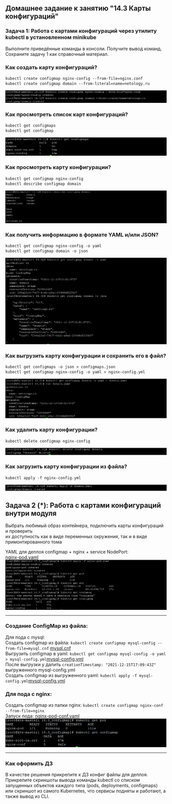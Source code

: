 ## Домашнее задание к занятию "14.3 Карты конфигураций" </br>
### Задача 1: Работа с картами конфигураций через утилиту kubectl в установленном minikube </br>
Выполните приведённые команды в консоли. Получите вывод команд. Сохраните задачу 1 как справочный материал. </br>

### Как создать карту конфигураций?
```
kubectl create configmap nginx-config --from-file=nginx.conf
kubectl create configmap domain --from-literal=name=netology.ru
```
![config_map](https://github.com/murzinvit/screen_1/blob/581e6513f7410ebfbb738bf8092f82661c034fd0/Kuber_config_map_create.jpg) </br>

### Как просмотреть список карт конфигураций?
```
kubectl get configmaps
kubectl get configmap
```
![get_config](https://github.com/murzinvit/screen_1/blob/ae4fdd313f6996087f6c3c16500536d8b57874e1/Kuber_get_config_.jpg) </br>

### Как просмотреть карту конфигурации?
```
kubectl get configmap nginx-config
kubectl describe configmap domain
```
![conf_map](https://github.com/murzinvit/screen_1/blob/4d5ba71474da7622ba6ae6150481fdd120250756/Kuber_describe_conf_map.jpg) </br>

### Как получить информацию в формате YAML и/или JSON?
```
kubectl get configmap nginx-config -o yaml
kubectl get configmap domain -o json
```
![](https://github.com/murzinvit/screen_1/blob/5fa0881cf7f90fc2918d2b9040116601296cbf48/Kuber_get_config_map_json_yaml.jpg) </br>

### Как выгрузить карту конфигурации и сохранить его в файл?
```
kubectl get configmaps -o json > configmaps.json
kubectl get configmap nginx-config -o yaml > nginx-config.yml
```
![download_yaml](https://github.com/murzinvit/screen_1/blob/e3c1510aba56bc109d4b5bbc4900c0491bee24ca/Kuber_configmap_download_yaml.jpg) </br>

### Как удалить карту конфигурации?
```
kubectl delete configmap nginx-config
```
![delete_configmap](https://github.com/murzinvit/screen_1/blob/9bb22f19f18e24123188103283d8d347add571fe/Kuber_delete_configmap.jpg) </br>

### Как загрузить карту конфигурации из файла?
```
kubectl apply -f nginx-config.yml
```
![](https://github.com/murzinvit/screen_1/blob/d80d22d7b2d2c73b434ecb16c7276a7664eb1ef9/Kuber_create_configmap_from_yaml.jpg) </br>

## Задача 2 (*): Работа с картами конфигураций внутри модуля </br>
Выбрать любимый образ контейнера, подключить карты конфигураций и проверить </br>
их доступность как в виде переменных окружения, так и в виде примонтированного тома </br>

YAML для деплоя configmap + nginx + service NodePort:  </br> 
[nginx-pod.yaml](https://github.com/murzinvit/14.3_configmap/blob/bec703ffe954f890c279020695c021fba519d451/nginx-pod.yaml) </br>
![](https://github.com/murzinvit/screen_1/blob/eaada1ec3a5425be13703d82552defc0e822d459/Kuber_get_configmap_po.jpg) </br>

---
### Создание ConfigMap из файла: </br>
Для пода с mysql: </br>
Создать configmap из файла: `kubectl create configmap mysql-config --from-file=mysql.cnf` [mysql.cnf](https://github.com/murzinvit/14.3_configmap/blob/db5546285578c689e864e28d6c0ea98a1f79b35b/mysql.cnf) </br>
Выгрузить configmap в yaml: `kubectl get configmap mysql-config -o yaml > mysql-config.yml`[mysql-config.yml](https://github.com/murzinvit/14.3_configmap/blob/db5546285578c689e864e28d6c0ea98a1f79b35b/mysql-config.yml) </br>
После выгрузки у далить `creationTimestamp: "2021-12-15T17:09:43Z"` выгруженного mysql-config.yml </br>
Создать configmap из выгруженного yaml: `kubectl apply -f mysql-config.yml`[mysql-config.yml](https://github.com/murzinvit/14.3_configmap/blob/db5546285578c689e864e28d6c0ea98a1f79b35b/mysql-config.yml) </br>

### Для пода с nginx: </br>
Создать configmap из папки nginx: `kubectl create configmap nginx-conf --from-file=nginx` </br>
Запуск пода: [nginx-pod-conf.yaml](https://github.com/murzinvit/14.3_configmap/blob/a9316dcffdc4dbe0c23d983088cfe5165b8763c0/nginx-pod-conf.yaml) </br>
![](https://github.com/murzinvit/screen_1/blob/315799cf543a232381e7bd355da99894359f9a21/Kuber_configmap_from_folder.jpg) </br>

---

### Как оформить ДЗ
В качестве решения прикрепите к ДЗ конфиг файлы для деплоя. Прикрепите скриншоты вывода команды kubectl со списком запущенных объектов каждого типа (pods, deployments, configmaps) или скриншот из самого Kubernetes, что сервисы подняты и работают, а также вывод из CLI.
